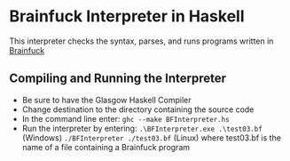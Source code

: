 # Brainfuck Interpreter in Haskell

This interpreter checks the syntax, parses, and runs programs written in [Brainfuck](https://en.wikipedia.org/wiki/Brainfuck)

## Compiling and Running the Interpreter

- Be sure to have the Glasgow Haskell Compiler
- Change destination to the directory containing the source code
- In the command line enter:
  `ghc --make BFInterpreter.hs`
- Run the interpreter by entering:
  `.\BFInterpreter.exe .\test03.bf` (Windows)
  `./BFInterpreter ./test03.bf` (Linux)
  where test03.bf is the name of a file containing a Brainfuck program
